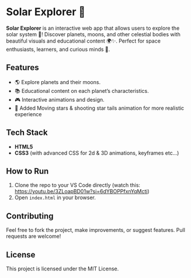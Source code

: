 # Solar Explorer 🌌

**Solar Explorer** is an interactive web app that allows users to explore the solar system 🚀! Discover planets, moons, and other celestial bodies with beautiful visuals and educational content 🌍✨. Perfect for space enthusiasts, learners, and curious minds 🌟.

## Features
- 🌎 Explore planets and their moons.
- 📚 Educational content on each planet’s characteristics.
- 🎮 Interactive animations and design.
- 💫 Added Moving stars & shooting star tails animation for more realistic experience

## Tech Stack
- **HTML5**
- **CSS3** (with advanced CSS for 2d & 3D animations, keyframes etc...)

## How to Run
1. Clone the repo to your VS Code directly (watch this: https://youtu.be/3ZLoapBD01w?si=6dYBOPPfxnYqMcti)
2. Open `index.html` in your browser.

## Contributing
Feel free to fork the project, make improvements, or suggest features. Pull requests are welcome!

## License
This project is licensed under the MIT License.

